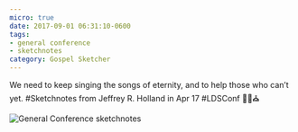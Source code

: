 ```yaml
---
micro: true
date: 2017-09-01 06:31:10-0600
tags:
- general conference
- sketchnotes
category: Gospel Sketcher
---
```


We need to keep singing the songs of eternity, and to help those who can’t yet. #Sketchnotes from Jeffrey R. Holland in Apr 17 #LDSConf ✍🏼⛪️

<img src="https://gospelsketcher.org/uploads/2018/68909da602.jpg" alt="General Conference sketchnotes" />
